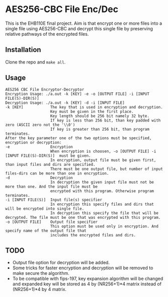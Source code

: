 # AES256-CBC File Enc/Dec
This is the EHB110E final project. Aim is that encrypt one or more files into a single file using AES256-CBC and decrypt this single file by preserving relative pathways of the encrypted files.

## Installation
Clone the repo and `make all`.

## Usage
```
AES256 CBC File Encryptor-Decryptor
Encryption Usage: ./a.out -k [KEY] -e -o [OUTPUT FILE] -i [INPUT FILE(S)-DIR(S)]
Decryption Usage: ./a.out -k [KEY] -d -i [INPUT FILE]
-k [KEY]            The key that is used in encryption and decryption.
                    Key must be given in the first place.
                    Key length should be 256 bit namely 32 byte.
                    If key is less than 256 bit, than key padded with zero (ASCII zero not the '\\0')
                    If key is greater than 256 bit, than program terminates.
After the key parameter one of the two options must be specified, encryption or decryption:
-e                  Encryption
                    When encryption is choosen, -o [OUTPUT FILE] -i [INPUT FILE(S)-DIR(S)]  must be given.
                    In encryption, output file must be given first, than input files and dirs are specified.
                    There must be one output file, but number of input files-dirs can be more than one in encryption.
-d                  Decryption
                    In decryption the given input file must not be more than one. And the input file must be
                    encrypted with this program. Otherwise program terminates.
-i [INPUT FILE(S)]  Input file(s) specifier
                    In encryption this specify files and dirs that will be encrypted into single file.
                    In decryption this specify the file that will be decrypted. The file must be one that was encrypted with this program.
-o [OUTPUT FILE]    Output file specifier
                    This option must be used only in encryption. And specify name of the output file that
                    includes the encrypted files and dirs.
```

## TODO
- Output file option for decryption will be added.
- Some tricks for faster encryption and decryption will be removed to make secure the algorithm.
- To be compatible with fips-197, key expansion algorithm will be changed and expanded key will be stored as 4 by (NR256+1)*4 matrix instead of (NR256+1)*4 by 4 matrix.

